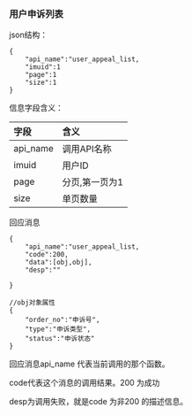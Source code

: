 ### **用户申诉列表**

json结构：

```
{
    "api_name":"user_appeal_list,
    "imuid":1
    "page":1
    "size":1
}
```

信息字段含义：

| 字段 | 含义 |
| :--- | :--- |
| api\_name | 调用API名称 |
| imuid | 用户ID |
| page | 分页,第一页为1 |
| size | 单页数量 |

回应消息

```
{
    "api_name":"user_appeal_list,
    "code":200,
    "data":[obj,obj],
    "desp":""

}
```

```
//obj对象属性
{
    "order_no":"申诉号",
    "type":"申诉类型",
    "status":"申诉状态"
}
```

回应消息api\_name 代表当前调用的那个函数。

code代表这个消息的调用结果。200 为成功

desp为调用失败，就是code 为非200 的描述信息。

